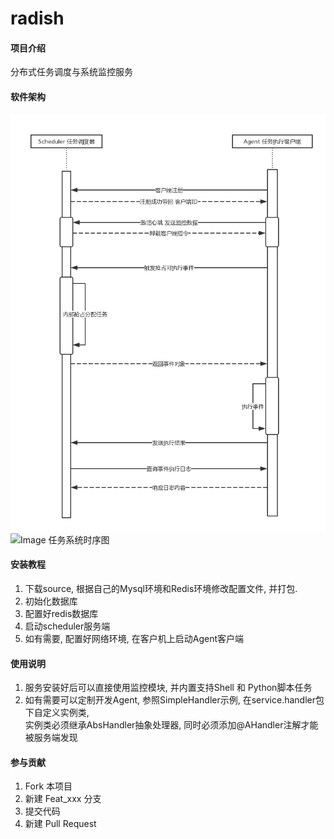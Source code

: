 # radish

#### 项目介绍
分布式任务调度与系统监控服务

#### 软件架构
![任务系统时序图](./doc/screenshots/任务系统时序图.jpg)
![Image 任务系统时序图](http://git.i.com/sam/radish/raw/master/doc/screenshots/任务系统时序图.jpg)


#### 安装教程

1. 下载source, 根据自己的Mysql环境和Redis环境修改配置文件, 并打包.
2. 初始化数据库
3. 配置好redis数据库
4. 启动scheduler服务端
5. 如有需要, 配置好网络环境, 在客户机上启动Agent客户端

#### 使用说明

1. 服务安装好后可以直接使用监控模块, 并内置支持Shell 和 Python脚本任务
2. 如有需要可以定制开发Agent, 参照SimpleHandler示例, 在service.handler包下自定义实例类,  
实例类必须继承AbsHandler抽象处理器, 同时必须添加@AHandler注解才能被服务端发现

#### 参与贡献

1. Fork 本项目
2. 新建 Feat_xxx 分支
3. 提交代码
4. 新建 Pull Request
